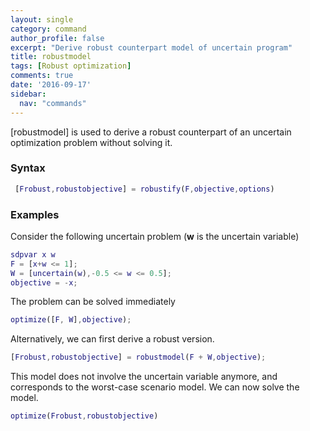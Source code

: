 ```yaml
---
layout: single
category: command
author_profile: false
excerpt: "Derive robust counterpart model of uncertain program"
title: robustmodel
tags: [Robust optimization]
comments: true
date: '2016-09-17'
sidebar:
  nav: "commands"
---
```


[robustmodel] is used to derive a robust counterpart of an uncertain optimization problem without solving it.

### Syntax

````matlab
 [Frobust,robustobjective] = robustify(F,objective,options)
````

### Examples

Consider the following uncertain problem (**w** is the uncertain variable)

````matlab
sdpvar x w
F = [x+w <= 1];
W = [uncertain(w),-0.5 <= w <= 0.5];
objective = -x;
````

The problem can be solved immediately

````matlab
optimize([F, W],objective);
````

Alternatively, we can first derive a robust version.

````matlab
[Frobust,robustobjective] = robustmodel(F + W,objective);
````

This model does not involve the uncertain variable anymore, and corresponds to the worst-case scenario model. We can now solve the model.

````matlab
optimize(Frobust,robustobjective)
````
